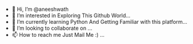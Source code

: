 - 👋 Hi, I’m @aneeshwath
- 👀 I’m interested in Exploring This Github World...
- 🌱 I’m currently learning Python And Getting Familiar with this platform...
- 💞️ I’m looking to collaborate on ...
- 📫 How to reach me Just Mail Me :) ...

<!---
aneeshwath/aneeshwath is a ✨ special ✨ repository because its `README.md` (this file) appears on your GitHub profile.
You can click the Preview link to take a look at your changes.
--->
